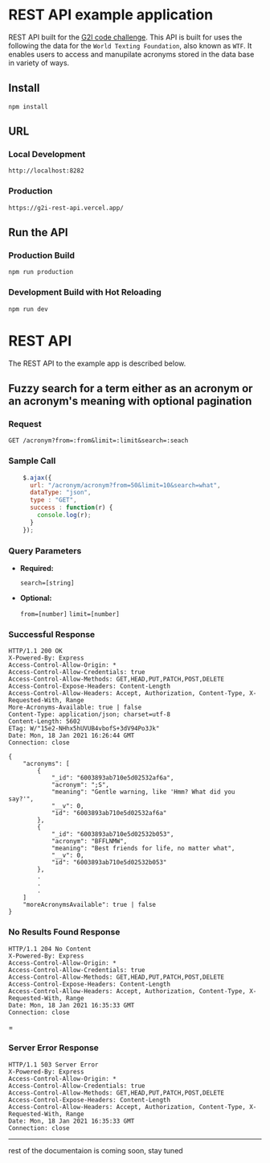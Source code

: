 # REST API example application

REST API built for the [G2I code challenge](https://gist.github.com/TejasQ/686e08eeab91f78ea2d946d7766a508c).
This API is built for uses the following the data for the `World Texting Foundation`, also known as `WTF`.
It enables users to access and manupilate acronyms stored in the data base in variety of ways.

## Install

    npm install
## URL

### Local Development
    http://localhost:8282

### Production
    https://g2i-rest-api.vercel.app/

## Run the API
### Production Build
    npm run production 
### Development Build with Hot Reloading
    npm run dev
# REST API

The REST API to the example app is described below.

## Fuzzy search for a term either as an acronym or an acronym's meaning with optional pagination

### Request

`GET /acronym?from=:from&limit=:limit&search=:seach`

### Sample Call 

```javascript
    $.ajax({
      url: "/acronym/acronym?from=50&limit=10&search=what",
      dataType: "json",
      type : "GET",
      success : function(r) {
        console.log(r);
      }
    });
  ```

### Query Parameters 

* **Required:**
 
   `search=[string]`

* **Optional:**
 
    `from=[number]`
    `limit=[number]`

### Successful Response
    HTTP/1.1 200 OK
    X-Powered-By: Express
    Access-Control-Allow-Origin: *
    Access-Control-Allow-Credentials: true
    Access-Control-Allow-Methods: GET,HEAD,PUT,PATCH,POST,DELETE
    Access-Control-Expose-Headers: Content-Length
    Access-Control-Allow-Headers: Accept, Authorization, Content-Type, X-Requested-With, Range
    More-Acronyms-Available: true | false
    Content-Type: application/json; charset=utf-8
    Content-Length: 5602
    ETag: W/"15e2-NHhx5hUVUB4vbofS+3dV94Po3Jk"
    Date: Mon, 18 Jan 2021 16:26:44 GMT
    Connection: close

    {
        "acronyms": [
            {
                "_id": "6003893ab710e5d02532af6a",
                "acronym": ";S",
                "meaning": "Gentle warning, like 'Hmm? What did you say?'",
                "__v": 0,
                "id": "6003893ab710e5d02532af6a"
            },
            {
                "_id": "6003893ab710e5d02532b053",
                "acronym": "BFFLNMW",
                "meaning": "Best friends for life, no matter what",
                "__v": 0,
                "id": "6003893ab710e5d02532b053"
            },
            .
            .
            .
        ]
        "moreAcronymsAvailable": true | false
    }
### No Results Found Response
    HTTP/1.1 204 No Content
    X-Powered-By: Express
    Access-Control-Allow-Origin: *
    Access-Control-Allow-Credentials: true
    Access-Control-Allow-Methods: GET,HEAD,PUT,PATCH,POST,DELETE
    Access-Control-Expose-Headers: Content-Length
    Access-Control-Allow-Headers: Accept, Authorization, Content-Type, X-Requested-With, Range
    Date: Mon, 18 Jan 2021 16:35:33 GMT
    Connection: close
=
### Server Error Response
    HTTP/1.1 503 Server Error
    X-Powered-By: Express
    Access-Control-Allow-Origin: *
    Access-Control-Allow-Credentials: true
    Access-Control-Allow-Methods: GET,HEAD,PUT,PATCH,POST,DELETE
    Access-Control-Expose-Headers: Content-Length
    Access-Control-Allow-Headers: Accept, Authorization, Content-Type, X-Requested-With, Range
    Date: Mon, 18 Jan 2021 16:35:33 GMT
    Connection: close


-------
rest of the documentaion is coming soon, stay tuned